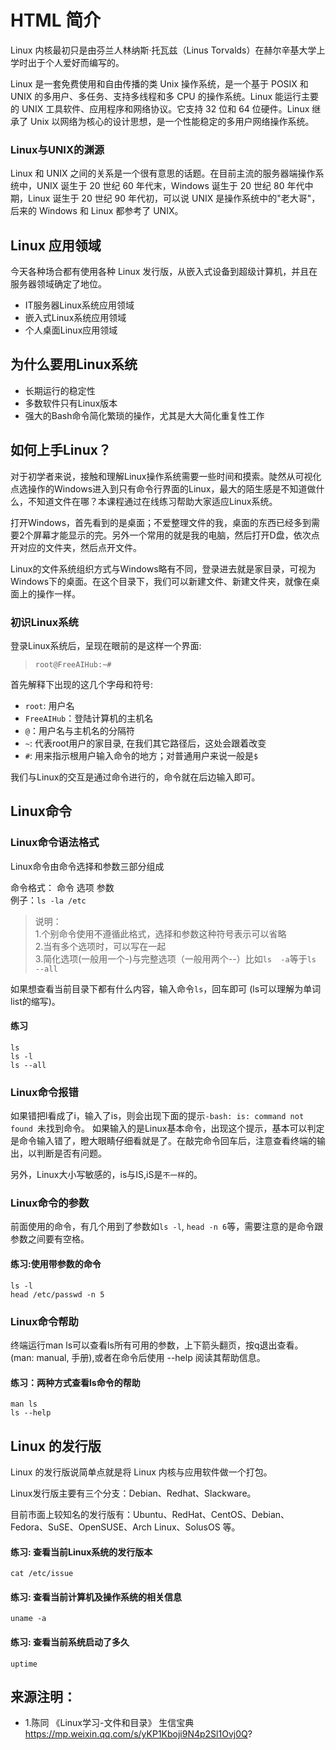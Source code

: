# HTML 简介
Linux 内核最初只是由芬兰人林纳斯·托瓦兹（Linus Torvalds）在赫尔辛基大学上学时出于个人爱好而编写的。

Linux 是一套免费使用和自由传播的类 Unix 操作系统，是一个基于 POSIX 和 UNIX 的多用户、多任务、支持多线程和多 CPU 的操作系统。Linux 能运行主要的 UNIX 工具软件、应用程序和网络协议。它支持 32 位和 64 位硬件。Linux 继承了 Unix 以网络为核心的设计思想，是一个性能稳定的多用户网络操作系统。

### Linux与UNIX的渊源

Linux 和 UNIX 之间的关系是一个很有意思的话题。在目前主流的服务器端操作系统中，UNIX 诞生于 20 世纪 60 年代末，Windows 诞生于 20 世纪 80 年代中期，Linux 诞生于 20 世纪 90 年代初，可以说 UNIX 是操作系统中的"老大哥"，后来的 Windows 和 Linux 都参考了 UNIX。

## Linux 应用领域
今天各种场合都有使用各种 Linux 发行版，从嵌入式设备到超级计算机，并且在服务器领域确定了地位。
- IT服务器Linux系统应用领域
- 嵌入式Linux系统应用领域
- 个人桌面Linux应用领域

## 为什么要用Linux系统

- 长期运行的稳定性
- 多数软件只有Linux版本
- 强大的Bash命令简化繁琐的操作，尤其是大大简化重复性工作

## 如何上手Linux？
对于初学者来说，接触和理解Linux操作系统需要一些时间和摸索。陡然从可视化点选操作的Windows进入到只有命令行界面的Linux，最大的陌生感是不知道做什么，不知道文件在哪？本课程通过在线练习帮助大家适应Linux系统。

打开Windows，首先看到的是桌面；不爱整理文件的我，桌面的东西已经多到需要2个屏幕才能显示的完。另外一个常用的就是我的电脑，然后打开D盘，依次点开对应的文件夹，然后点开文件。

Linux的文件系统组织方式与Windows略有不同，登录进去就是家目录，可视为Windows下的桌面。在这个目录下，我们可以新建文件、新建文件夹，就像在桌面上的操作一样。

### 初识Linux系统
登录Linux系统后，呈现在眼前的是这样一个界面:

> `root@FreeAIHub:~#`

首先解释下出现的这几个字母和符号:
- `root`: 用户名
- `FreeAIHub`：登陆计算机的主机名
- `@`：用户名与主机名的分隔符
- `~`: 代表root用户的家目录, 在我们其它路径后，这处会跟着改变
- `#`: 用来指示根用户输入命令的地方；对普通用户来说一般是`$`

我们与Linux的交互是通过命令进行的，命令就在后边输入即可。

## Linux命令
### Linux命令语法格式
Linux命令由命令选择和参数三部分组成

命令格式： 命令 选项 参数  
例子：`ls -la /etc`  
> 说明：  
> 1.个别命令使用不遵循此格式，选择和参数这种符号表示可以省略  
> 2.当有多个选项时，可以写在一起  
> 3.简化选项(一般用一个-)与完整选项（一般用两个--）比如`ls  -a`等于`ls  --all`

如果想查看当前目录下都有什么内容，输入命令`ls`，回车即可 (ls可以理解为单词list的缩写)。
#### 练习
```
ls
ls -l
ls --all
```

### Linux命令报错
如果错把l看成了i，输入了is，则会出现下面的提示`-bash: is: command not found
`未找到命令。
如果输入的是Linux基本命令，出现这个提示，基本可以判定是命令输入错了，瞪大眼睛仔细看就是了。在敲完命令回车后，注意查看终端的输出，以判断是否有问题。

另外，Linux大小写敏感的，is与IS,iS是`不一样`的。

### Linux命令的参数
前面使用的命令，有几个用到了参数如`ls -l`, `head -n 6`等，需要注意的是命令跟参数之间要有空格。

#### 练习:使用带参数的命令
```
ls -l
head /etc/passwd -n 5
```

### Linux命令帮助
终端运行man ls可以查看ls所有可用的参数，上下箭头翻页，按q退出查看。(man: manual, 手册),或者在命令后使用 --help 阅读其帮助信息。

#### 练习：两种方式查看ls命令的帮助
```
man ls
ls --help
```

## Linux 的发行版
Linux 的发行版说简单点就是将 Linux 内核与应用软件做一个打包。

Linux发行版主要有三个分支：Debian、Redhat、Slackware。

目前市面上较知名的发行版有：Ubuntu、RedHat、CentOS、Debian、Fedora、SuSE、OpenSUSE、Arch Linux、SolusOS 等。


#### 练习: 查看当前Linux系统的发行版本
```
cat /etc/issue
```
#### 练习: 查看当前计算机及操作系统的相关信息

```
uname -a
```
#### 练习: 查看当前系统启动了多久

```
uptime
```


## 来源注明：
- 1.陈同 《Linux学习-文件和目录》 生信宝典 https://mp.weixin.qq.com/s/yKP1Kboji9N4p2Sl1Ovj0Q?
